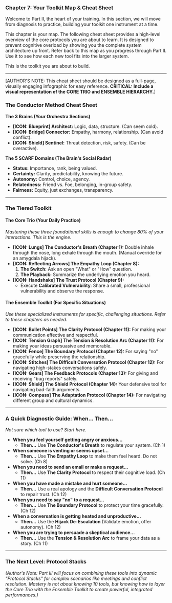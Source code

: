 ### **Chapter 7: Your Toolkit Map & Cheat Sheet**

Welcome to Part II, the heart of your training. In this section, we will move from diagnosis to practice, building your toolkit one instrument at a time.

This chapter is your map. The following cheat sheet provides a high-level overview of the core protocols you are about to learn. It is designed to prevent cognitive overload by showing you the complete system architecture up front. Refer back to this map as you progress through Part II. Use it to see how each new tool fits into the larger system.

This is the toolkit you are about to build.

---
[AUTHOR'S NOTE: This cheat sheet should be designed as a full-page, visually engaging infographic for easy reference. **CRITICAL: Include a visual representation of the CORE TRIO and ENSEMBLE HIERARCHY.**]

### **The Conductor Method Cheat Sheet**

**The 3 Brains (Your Orchestra Sections)**
*   **[ICON: Blueprint] Architect:** Logic, data, structure. (Can seem cold).
*   **[ICON: Bridge] Connector:** Empathy, harmony, relationship. (Can avoid conflict).
*   **[ICON: Shield] Sentinel:** Threat detection, risk, safety. (Can be overactive).

**The 5 SCARF Domains (The Brain's Social Radar)**
*   **Status:** Importance, rank, being valued.
*   **Certainty:** Clarity, predictability, knowing the future.
*   **Autonomy:** Control, choice, agency.
*   **Relatedness:** Friend vs. Foe, belonging, in-group safety.
*   **Fairness:** Equity, just exchanges, transparency.

---
### **The Tiered Toolkit**

#### **The Core Trio (Your Daily Practice)**
*Mastering these three foundational skills is enough to change 80% of your interactions. This is the engine.*
*   **[ICON: Lungs] The Conductor's Breath (Chapter 1):** Double inhale through the nose, long exhale through the mouth. (Manual override for an amygdala hijack).
*   **[ICON: Reflecting Arrows] The Empathy Loop (Chapter 8):**
    1.  **The Switch:** Ask an open "What" or "How" question.
    2.  **The Playback:** Summarize the underlying emotion you heard.
*   **[ICON: Handshake] The Trust Protocol (Chapter 9):**
    *   Execute **Calibrated Vulnerability**: Share a small, professional vulnerability and observe the response.

#### **The Ensemble Toolkit (For Specific Situations)**
*Use these specialized instruments for specific, challenging situations. Refer to these chapters as needed.*
*   **[ICON: Bullet Points] The Clarity Protocol (Chapter 11):** For making your communication effective and respectful.
*   **[ICON: Tension Graph] The Tension & Resolution Arc (Chapter 11):** For making your ideas persuasive and memorable.
*   **[ICON: Fence] The Boundary Protocol (Chapter 12):** For saying "no" gracefully while preserving the relationship.
*   **[ICON: Stitches] The Difficult Conversation Protocol (Chapter 12):** For navigating high-stakes conversations safely.
*   **[ICON: Gears] The Feedback Protocols (Chapter 13):** For giving and receiving "bug reports" safely.
*   **[ICON: Shield] The Shield Protocol (Chapter 14):** Your defensive tool for navigating bad-faith arguments.
*   **[ICON: Compass] The Adaptation Protocol (Chapter 14):** For navigating different group and cultural dynamics.

---
### **A Quick Diagnostic Guide: When... Then...**
*Not sure which tool to use? Start here.*

*   **When you feel yourself getting angry or anxious...**
    *   **Then...** Use **The Conductor's Breath** to regulate your system. (Ch 1)
*   **When someone is venting or seems upset...**
    *   **Then...** Use **The Empathy Loop** to make them feel heard. Do not solve. (Ch 8)
*   **When you need to send an email or make a request...**
    *   **Then...** Use **The Clarity Protocol** to respect their cognitive load. (Ch 11)
*   **When you have made a mistake and hurt someone...**
    *   **Then...** Use a real apology and the **Difficult Conversation Protocol** to repair trust. (Ch 12)
*   **When you need to say "no" to a request...**
    *   **Then...** Use **The Boundary Protocol** to protect your time gracefully. (Ch 12)
*   **When a conversation is getting heated and unproductive...**
    *   **Then...** Use the **Hijack De-Escalation** (Validate emotion, offer autonomy). (Ch 12)
*   **When you are trying to persuade a skeptical audience...**
    *   **Then...** Use the **Tension & Resolution Arc** to frame your data as a story. (Ch 11)

---
### **The Next Level: Protocol Stacks**
*(Author's Note: Part III will focus on combining these tools into dynamic "Protocol Stacks" for complex scenarios like meetings and conflict resolution. Mastery is not about knowing 10 tools, but knowing how to layer the Core Trio with the Ensemble Toolkit to create powerful, integrated performances.)*
      